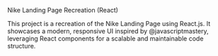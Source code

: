 Nike Landing Page Recreation (React)

This project is a recreation of the Nike Landing Page using React.js. It showcases a modern, responsive UI inspired by @javascriptmastery, leveraging React components for a scalable and maintainable code structure.


